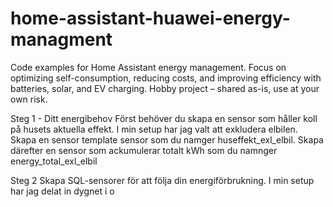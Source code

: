 # home-assistant-huawei-energy-managment
Code examples for Home Assistant energy management. Focus on optimizing self-consumption, reducing costs, and improving efficiency with batteries, solar, and EV charging. Hobby project – shared as-is, use at your own risk.




Steg 1 - Ditt energibehov
Först behöver du skapa en sensor som håller koll på husets aktuella effekt. I min setup har jag valt att exkludera elbilen. Skapa en sensor template sensor som du namger huseffekt_exl_elbil. Skapa därefter en sensor som ackumulerar totalt kWh som du namnger energy_total_exl_elbil

Steg 2
Skapa SQL-sensorer för att följa din energiförbrukning. I min setup har jag delat in dygnet i o
